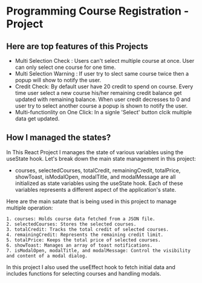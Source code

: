 
# Programming Course Registration - Project


## Here are top features of this Projects
* Multi Selection Check : Users can't select multiple course at once. User can only select one course for one time.
* Multi Selection Warning : If user try to slect same course twice then a popup will show to notify the user.
* Credit Check: By default user have 20 credit to spend on course. Every time user select a new course his/her remaining credit balance get updated with remaining balance. When user credit decresses to 0 and user try to select another course a popup is shown to notify the user.
* Multi-functionlity on One Click: In a signle 'Select' button clcik multiple data get updated.

## How I managed the states?
In This React Project I manages the state of various variables using the useState hook. Let's break down the main state management in this project:
* courses, selectedCourses, totalCredit, remainingCredit, totalPrice, showToast, isModalOpen, modalTitle, and modalMessage are all initialized as state variables using the useState hook. Each of these variables represents a different aspect of the application's state.

Here are the main satate that is being used in this project to manage multiple operation:

    1. courses: Holds course data fetched from a JSON file.
    2. selectedCourses: Stores the selected courses.
    3. totalCredit: Tracks the total credit of selected courses.
    4. remainingCredit: Represents the remaining credit limit.
    5. totalPrice: Keeps the total price of selected courses.
    6. showToast: Manages an array of toast notifications.
    7. isModalOpen, modalTitle, and modalMessage: Control the visibility and content of a modal dialog.

In this project I also used the useEffect hook to fetch initial data and includes functions for selecting courses and handling modals.